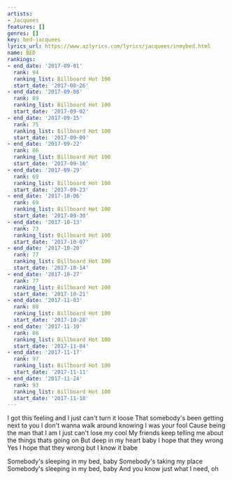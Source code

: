 ```yaml
---
artists:
- Jacquees
features: []
genres: []
key: bed-jacquees
lyrics_url: https://www.azlyrics.com/lyrics/jacquees/inmybed.html
name: BED
rankings:
- end_date: '2017-09-01'
  rank: 94
  ranking_list: Billboard Hot 100
  start_date: '2017-08-26'
- end_date: '2017-09-08'
  rank: 89
  ranking_list: Billboard Hot 100
  start_date: '2017-09-02'
- end_date: '2017-09-15'
  rank: 75
  ranking_list: Billboard Hot 100
  start_date: '2017-09-09'
- end_date: '2017-09-22'
  rank: 86
  ranking_list: Billboard Hot 100
  start_date: '2017-09-16'
- end_date: '2017-09-29'
  rank: 69
  ranking_list: Billboard Hot 100
  start_date: '2017-09-23'
- end_date: '2017-10-06'
  rank: 69
  ranking_list: Billboard Hot 100
  start_date: '2017-09-30'
- end_date: '2017-10-13'
  rank: 73
  ranking_list: Billboard Hot 100
  start_date: '2017-10-07'
- end_date: '2017-10-20'
  rank: 77
  ranking_list: Billboard Hot 100
  start_date: '2017-10-14'
- end_date: '2017-10-27'
  rank: 77
  ranking_list: Billboard Hot 100
  start_date: '2017-10-21'
- end_date: '2017-11-03'
  rank: 80
  ranking_list: Billboard Hot 100
  start_date: '2017-10-28'
- end_date: '2017-11-10'
  rank: 86
  ranking_list: Billboard Hot 100
  start_date: '2017-11-04'
- end_date: '2017-11-17'
  rank: 97
  ranking_list: Billboard Hot 100
  start_date: '2017-11-11'
- end_date: '2017-11-24'
  rank: 93
  ranking_list: Billboard Hot 100
  start_date: '2017-11-18'
---
```


I got this feeling and I just can't turn it loose
That somebody's been getting next to you
I don't wanna walk around knowing I was your fool
Cause being the man that I am
I just can't lose my cool
My friends keep telling me about the things thats going on
But deep in my heart baby I hope that they wrong
Yes I hope that they wrong but I know it babe

Somebody's sleeping in my bed, baby
Somebody's taking my place
Somebody's sleeping in my bed, baby
And you know just what I need, oh



